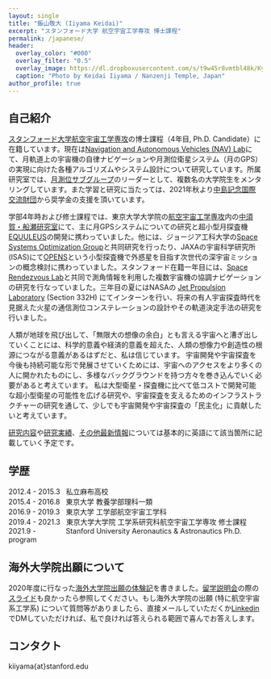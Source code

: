 ```yaml
---
layout: single
title: "飯山敬大 (Iiyama Keidai)"
excerpt: "スタンフォード大学 航空宇宙工学専攻 博士課程"
permalink: /japanese/
header:
  overlay_color: "#000"
  overlay_filter: "0.5"
  overlay_image: https://dl.dropboxusercontent.com/s/t9w45r8vmtbl48k/Kyoto.jpg?dl=0
  caption: "Photo by Keidai Iiyama / Nanzenji Temple, Japan"
author_profile: true
---
```


## 自己紹介
[スタンフォード大学航空宇宙工学専攻](https://aa.stanford.edu/)の博士課程（4年目, Ph.D. Candidate）に在籍しています。現在は[Navigation and Autonomous Vehicles (NAV) Lab](https://navlab.stanford.edu/)にて、月軌道上の宇宙機の自律ナビゲーションや月測位衛星システム（月のGPS）の実現に向けた各種アルゴリズムやシステム設計について研究しています。所属研究室では、[月測位サブグループ](https://navlab.stanford.edu/research/LunarPNT)のリーダーとして、複数名の大学院生をメンタリングしています。また学習と研究に当たっては、2021年秋より[中島記念国際交流財団](http://www.nakajimafound.or.jp/)から奨学金の支援を頂いています。

学部4年時および修士課程では、東京大学大学院の[航空宇宙工学専攻](http://www.aerospace.t.u-tokyo.ac.jp/)内の[中須賀・船瀬研究室](https://www.space.t.u-tokyo.ac.jp/nlab/about.html)にて、主に月GPSシステムについての研究と超小型月探査機[EQUULEUS](https://www.isas.jaxa.jp/feature/forefront/171020.html)の開発に携わっていました。他には、ジョージア工科大学の[Space Systems Optimization Group](https://ssog.ae.gatech.edu/)と共同研究を行ったり、JAXAの宇宙科学研究所(ISAS)にて[OPENS](https://www.youtube.com/watch?v=LCLePRbKtHU)という小型探査機で外惑星を目指す次世代の深宇宙ミッションの概念検討に携わっていました。スタンフォード在籍一年目には、[Space Rendezvous Lab](https://damicos.people.stanford.edu/)と共同で測角情報を利用した複数宇宙機の協調ナビゲーションの研究を行なっていました。三年目の夏にはNASAの [Jet Propulsion Laboratory](https://www.jpl.nasa.gov/) (Section 332H) にてインターンを行い、将来の有人宇宙探査時代を見据えた火星の通信測位コンステレーションの設計やその軌道決定手法の研究を行いました。

人類が地球を飛び出して、「無限大の想像の余白」とも言える宇宙へと漕ぎ出していくことには、科学的意義や経済的意義を超えた、人類の想像力や創造性の根源につながる意義があるはずだと、私は信じています。
宇宙開発や宇宙探査を今後も持続可能な形で発展させていくためには、宇宙へのアクセスをより多くの人に開かれたものにし、多様なバックグラウンドを持つ方々を巻き込んでいく必要があると考えています。
私は大型衛星・探査機に比べて低コストで開発可能な超小型衛星の可能性を広げる研究や、宇宙探査を支えるためのインフラストラクチャーの研究を通して、少しでも宇宙開発や宇宙探査の「民主化」に貢献したいと考えています。

[研究内容](/research/)や[研究実績](/publications/)、[その他最新情報](/about/)については基本的に英語にて該当箇所に記載していく予定です。

## 学歴
2012.4 - 2015.3 &nbsp; 私立麻布高校  
2015.4 - 2016.8 &nbsp; 東京大学 教養学部理科一類  
2016.9 - 2019.3 &nbsp; 東京大学 工学部航空宇宙工学科  
2019.4 - 2021.3 &nbsp; 東京大学大学院 工学系研究科航空宇宙工学専攻 修士課程  
2021.9 - &nbsp; &nbsp; &nbsp; &nbsp; &nbsp; &nbsp; &nbsp; Stanford University Aeronautics & Astronautics Ph.D. program 

## 海外大学院出願について
2020年度に行なった[海外大学院出願の体験記](/juken/)を書きました。[留学説明会](/posts/2022/07/12/ryuugaku-setsumeikai/)の際の[スライド](https://www.dropbox.com/s/l7au5l5p02q0hgs/%E6%B5%B7%E5%A4%96%E5%A4%A7%E5%AD%A6%E9%99%A2%E7%95%99%E5%AD%A6%E8%AA%AC%E6%98%8E%E4%BC%9A.pdf?dl=0)も良かったら参照してください。もし海外大学院の出願 (特に航空宇宙系工学系) について質問等がありましたら、直接メールしていただくか[Linkedin](https://www.linkedin.com/in/keidai-iiyama/)でDMしていただければ、私で良ければ答えられる範囲で喜んでお答えします。

## コンタクト
kiiyama{at}stanford.edu


